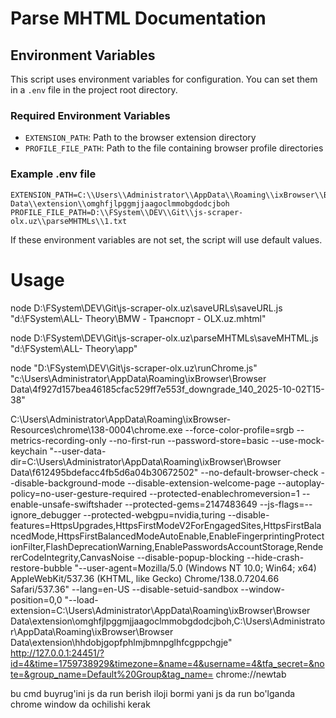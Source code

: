 # Parse MHTML Documentation

## Environment Variables

This script uses environment variables for configuration. You can set them in a `.env` file in the project root directory.

### Required Environment Variables

- `EXTENSION_PATH`: Path to the browser extension directory
- `PROFILE_FILE_PATH`: Path to the file containing browser profile directories

### Example .env file

```
EXTENSION_PATH=C:\\Users\\Administrator\\AppData\\Roaming\\ixBrowser\\Browser Data\\extension\\omghfjlpggmjjaagoclmmobgdodcjboh
PROFILE_FILE_PATH=D:\\FSystem\\DEV\\Git\\js-scraper-olx.uz\\parseMHTMLs\\1.txt
```

If these environment variables are not set, the script will use default values.



# Usage
node D:\FSystem\DEV\Git\js-scraper-olx.uz\saveURLs\saveURL.js "d:\FSystem\ALL\- Theory\BMW - Транспорт - OLX.uz.mhtml" 

node D:\FSystem\DEV\Git\js-scraper-olx.uz\parseMHTMLs\saveMHTML.js "d:\FSystem\ALL\- Theory\app"


node "D:\FSystem\DEV\Git\js-scraper-olx.uz\runChrome.js"  "c:\\Users\\Administrator\\AppData\\Roaming\\ixBrowser\\Browser Data\\4f927d157bea46185cfac529ff7e553f_downgrade_140_2025-10-02T15-38"




C:\\Users\\Administrator\\AppData\\Roaming\\ixBrowser-Resources\\chrome\138-0004\chrome.exe --force-color-profile=srgb --metrics-recording-only --no-first-run --password-store=basic --use-mock-keychain "--user-data-dir=C:\\Users\\Administrator\\AppData\\Roaming\\ixBrowser\\Browser Data\\f612495bdefacc4fb5d6a04b30672502" --no-default-browser-check --disable-background-mode --disable-extension-welcome-page --autoplay-policy=no-user-gesture-required --protected-enablechromeversion=1 --enable-unsafe-swiftshader --protected-gems=2147483649 --js-flags=--ignore_debugger --protected-webgpu=nvidia,turing --disable-features=HttpsUpgrades,HttpsFirstModeV2ForEngagedSites,HttpsFirstBalancedMode,HttpsFirstBalancedModeAutoEnable,EnableFingerprintingProtectionFilter,FlashDeprecationWarning,EnablePasswordsAccountStorage,RendererCodeIntegrity,CanvasNoise --disable-popup-blocking --hide-crash-restore-bubble "--user-agent=Mozilla/5.0 (Windows NT 10.0; Win64; x64) AppleWebKit/537.36 (KHTML, like Gecko) Chrome/138.0.7204.66 Safari/537.36" --lang=en-US
--disable-setuid-sandbox --window-position=0,0 "--load-extension=C:\\Users\\Administrator\\AppData\\Roaming\\ixBrowser\\Browser Data\\extension\\omghfjlpggmjjaagoclmmobgdodcjboh,C:\\Users\\Administrator\\AppData\\Roaming\\ixBrowser\\Browser Data\\extension\\hhdobjgopfphlmjbmnpglhfcgppchgje" http://127.0.0.1:24451/?id=4&time=1759738929&timezone=&name=4&username=4&tfa_secret=&note=&group_name=Default%20Group&tag_name= chrome://newtab


bu cmd buyrug'ini js da run berish iloji bormi yani js da run bo'lganda chrome window da ochilishi kerak